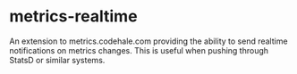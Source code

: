 metrics-realtime
================

An extension to metrics.codehale.com providing the ability to send realtime notifications on metrics changes. This is useful when pushing through StatsD or similar systems.